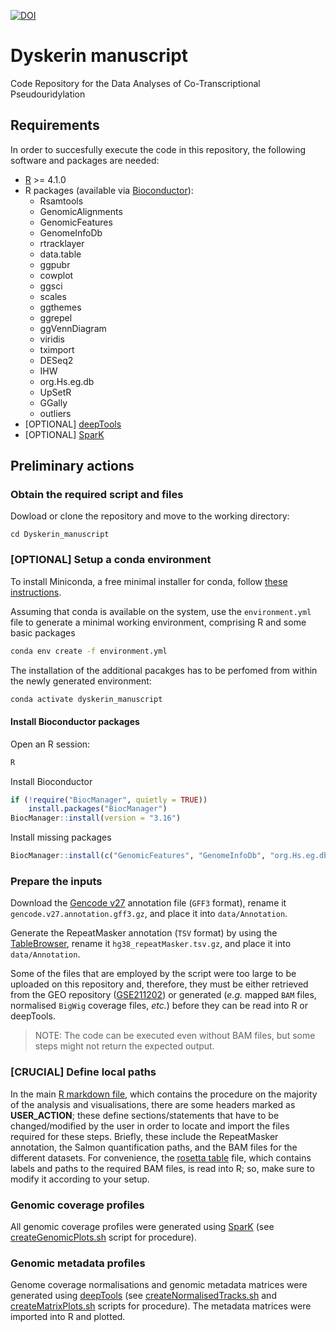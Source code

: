 [![DOI](https://zenodo.org/badge/528969587.svg)](https://zenodo.org/badge/latestdoi/528969587)

# Dyskerin manuscript

Code Repository for the Data Analyses of Co-Transcriptional Pseudouridylation 

## Requirements

In order to succesfully execute the code in this repository, the following software and packages are needed:

- [R](https://www.r-project.org/) >= 4.1.0
- R packages (available via [Bioconductor](https://bioconductor.org/)): 
  - Rsamtools
  - GenomicAlignments
  - GenomicFeatures
  - GenomeInfoDb
  - rtracklayer
  - data.table
  - ggpubr
  - cowplot
  - ggsci
  - scales
  - ggthemes
  - ggrepel
  - ggVennDiagram
  - viridis
  - tximport
  - DESeq2
  - IHW
  - org.Hs.eg.db
  - UpSetR
  - GGally
  - outliers
- [OPTIONAL] [deepTools](https://deeptools.readthedocs.io/en/develop/index.html)
- [OPTIONAL] [SparK](https://github.com/harbourlab/SparK)

## Preliminary actions

### Obtain the required script and files

Dowload or clone the repository and move to the working directory:
```
cd Dyskerin_manuscript
```

### [OPTIONAL] Setup a conda environment

To install Miniconda, a free minimal installer for conda, follow [these instructions](https://docs.conda.io/en/latest/miniconda.html).

Assuming that conda is available on the system, use the `environment.yml` file to generate a minimal working environment, comprising R and some basic packages

```bash
conda env create -f environment.yml
```

The installation of the additional pacakges has to be perfomed from within the newly generated environment:

```bash
conda activate dyskerin_manuscript
```

#### Install Bioconductor packages

Open an R session:
```bash
R
```

Install Bioconductor
```r
if (!require("BiocManager", quietly = TRUE))
    install.packages("BiocManager")
BiocManager::install(version = "3.16")
```

Install missing packages
```r
BiocManager::install(c("GenomicFeatures", "GenomeInfoDb", "org.Hs.eg.db", "tximport", "DESeq2",  "IHW", "apeglm"))
```

### Prepare the inputs

Download the [Gencode v27](https://ftp.ebi.ac.uk/pub/databases/gencode/Gencode_human/release_27/gencode.v27.annotation.gff3.gz) annotation file (`GFF3` format), rename it `gencode.v27.annotation.gff3.gz`, and place it into `data/Annotation`.

Generate the RepeatMasker annotation (`TSV` format) by using the [TableBrowser](https://genome.ucsc.edu/cgi-bin/hgTables), rename it `hg38_repeatMasker.tsv.gz`, and place it into `data/Annotation`.

Some of the files that are employed by the script were too large to be uploaded on this repository and, therefore, they must be either retrieved from the GEO repository ([GSE211202](https://www.ncbi.nlm.nih.gov/geo/query/acc.cgi?acc=GSE211202)) or generated (_e.g._ mapped `BAM` files, normalised `BigWig` coverage files, _etc._) before they can be read into R or deepTools.

> NOTE: The code can be executed even without BAM files, but some steps might not return the expected output. 

### [CRUCIAL] Define local paths

In the main [R markdown file](datA_analysis.Rmd), which contains the procedure on the majority of the analysis and visualisations, there are some headers marked as __USER_ACTION__; these define sections/statements that have to be changed/modified by the user in order to locate and import the files required for these steps. Briefly, these include the RepeatMasker annotation, the Salmon quantification paths, and the BAM files for the different datasets. For convenience, the [rosetta table](rosettaTable.tsv) file, which contains labels and paths to the required BAM files, is read into R; so, make sure to modify it according to your setup.

### Genomic coverage profiles

All genomic coverage profiles were generated using [SparK](https://github.com/harbourlab/SparK) (see [createGenomicPlots.sh](createGenomicPlots.sh) script for procedure).

### Genomic metadata profiles

Genome coverage normalisations and genomic metadata matrices were generated using [deepTools](https://deeptools.readthedocs.io/en/develop/index.html) (see [createNormalisedTracks.sh](createNormalisedTracks.sh) and [createMatrixPlots.sh](createMatrixPlots.sh) scripts for procedure). The metadata matrices were imported into R and plotted.
